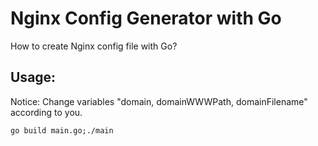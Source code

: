# Nginx Config Generator with Go
How to create Nginx config file with Go?

## Usage:
Notice: Change variables "domain, domainWWWPath, domainFilename" according to you.
```
go build main.go;./main 
```
